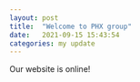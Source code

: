 ```yaml
---
layout: post
title:  "Welcome to PHX group"
date:   2021-09-15 15:43:54 
categories: my update
---
```

Our website is online!
